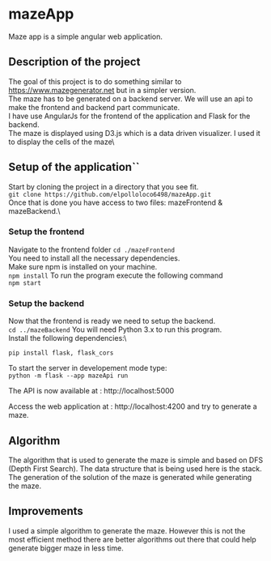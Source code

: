 # mazeApp
Maze app is a simple angular web application.

## Description of the project
The goal of this project is to do something similar to https://www.mazegenerator.net but in a simpler version.\
The maze has to be generated on a backend server. We will use an api to make the frontend and backend part communicate.\
I have use AngularJs for the frontend of the application and Flask for the backend.\
The maze is displayed using D3.js which is a data driven visualizer. I used it to display the cells of the maze\

## Setup of the application``
Start by cloning the project in a directory that you see fit.\
```git clone https://github.com/elpolloloco6498/mazeApp.git```\
Once that is done you have access to two files: mazeFrontend & mazeBackend.\
### Setup the frontend
Navigate to the frontend folder `cd ./mazeFrontend`\
You need to install all the necessary dependencies.\
Make sure npm is installed on your machine.\
```npm install```
To run the program execute the following command\
```npm start```
### Setup the backend
Now that the frontend is ready we need to setup the backend.\
```cd ../mazeBackend```
You will need Python 3.x to run this program.\
Install the following dependencies:\
```
pip install flask, flask_cors
```
To start the server in developement mode type:\
```python -m flask --app mazeApi run```

The API is now available at : http://localhost:5000

Access the web application at : http://localhost:4200 and try to generate a maze.

## Algorithm
The algorithm that is used to generate the maze is simple and based on DFS (Depth First Search). The data structure that is being used here is the stack.
The generation of the solution of the maze is generated while generating the maze.

## Improvements
I used a simple algorithm to generate the maze. However this is not the most efficient method there are better algorithms out there that could help generate bigger maze in less time.
